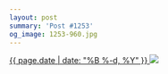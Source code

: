 ```yaml
---
layout: post
summary: 'Post #1253'
og_image: 1253-960.jpg
---
```


<p>
 <time>
  <a href="/1253">
   {{ page.date | date: "%B %-d, %Y" }}
  </a>
 </time>
 <a href="/1253">
  <img data-taken="12/30/2020" sizes="(min-width: 700px) 50vw, calc(100vw - 2rem)" src="{{ site.assets_url }}/1253-480.jpg" srcset="{{ site.assets_url }}/1253-240.jpg 240w, {{ site.assets_url }}/1253-480.jpg 480w, {{ site.assets_url }}/1253-720.jpg 720w, {{ site.assets_url }}/1253-960.jpg 960w"/>
 </a>
</p>
